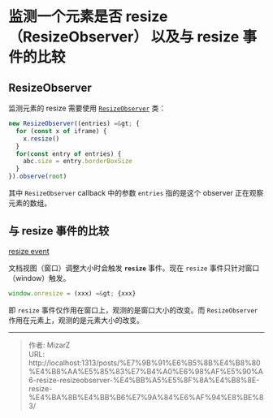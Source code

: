 # 监测一个元素是否 resize （ResizeObserver） 以及与 resize 事件的比较

## ResizeObserver
监测元素的 resize 需要使用 [`ResizeObserver`](https://developer.mozilla.org/en-US/docs/Web/API/ResizeObserver) 类：
```js
new ResizeObserver((entries) =&gt; {
  for (const x of iframe) {
    x.resize()
  }
  for(const entry of entries) {
    abc.size = entry.borderBoxSize
  }
}).observe(root)
```

其中 `ResizeObserver` callback 中的参数 `entries` 指的是这个 observer 正在观察元素的数组。

## 与 resize 事件的比较
[resize event](https://developer.mozilla.org/en-US/docs/Web/API/Window/resize_event)

文档视图（窗口）调整大小时会触发 **`resize`** 事件。现在 `resize` 事件只针对窗口（window）触发。

```js
window.onresize = (xxx) =&gt; {xxx}
```

即 `resize` 事件仅作用在窗口上，观测的是窗口大小的改变。而 `ResizeObserver` 作用在元素上，观测的是元素大小的改变。

---

> 作者: MizarZ  
> URL: http://localhost:1313/posts/%E7%9B%91%E6%B5%8B%E4%B8%80%E4%B8%AA%E5%85%83%E7%B4%A0%E6%98%AF%E5%90%A6-resize-resizeobserver-%E4%BB%A5%E5%8F%8A%E4%B8%8E-resize-%E4%BA%8B%E4%BB%B6%E7%9A%84%E6%AF%94%E8%BE%83/  

